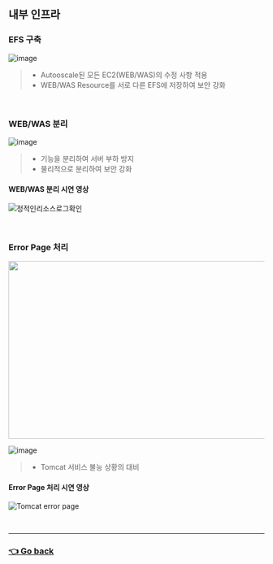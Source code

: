 ## 내부 인프라

### EFS 구축
![image](https://user-images.githubusercontent.com/110655823/215499638-61a3a45f-7d66-48ac-982b-399444bbe0e7.png)
> - Autooscale된 모든 EC2(WEB/WAS)의 수정 사항 적용
> - WEB/WAS Resource를 서로 다른 EFS에 저장하여 보안 강화

</br>

### WEB/WAS 분리
![image](https://user-images.githubusercontent.com/110655823/215500133-c43b843e-8570-4c4a-af23-fb9b0dca8fe8.png)
> - 기능을 분리하여 서버 부하 방지
> - 물리적으로 분리하여 보안 강화

#### WEB/WAS 분리 시연 영상
![정적인리소스로그확인](https://user-images.githubusercontent.com/110655823/216241065-0ed7e01a-c7bb-4e5b-941f-68c17de6cd28.gif)

</br>

### Error Page 처리
<img src="https://user-images.githubusercontent.com/110655823/216744606-e34edafc-9cdd-4830-bc20-53089ba0e254.png" width="600" height="350">

![image](https://user-images.githubusercontent.com/110655823/216744606-e34edafc-9cdd-4830-bc20-53089ba0e254.png)
> - Tomcat 서비스 불능 상황의 대비

#### Error Page 처리 시연 영상
![Tomcat error page](https://user-images.githubusercontent.com/110655823/216241228-a83e995b-e3ea-4324-9868-cd28d61afd18.gif)

</br>

---

### [👈 Go back](https://github.com/hyunjaebok/AWeSome_AWS_3Tier_SemiProject)

